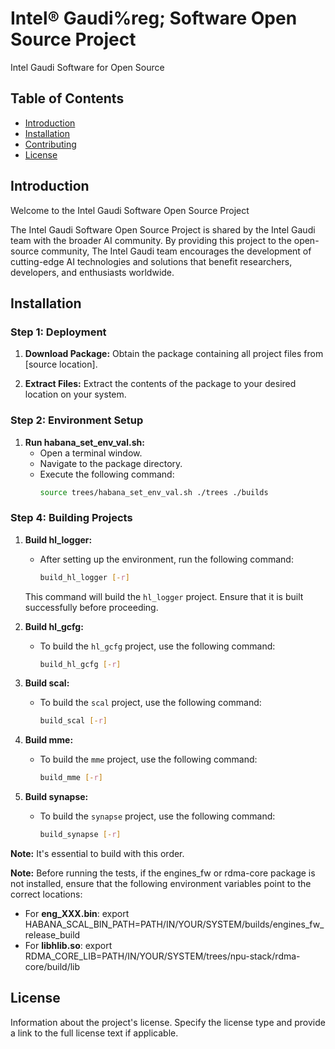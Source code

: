 # Intel&reg; Gaudi%reg; Software Open Source Project

Intel Gaudi Software for Open Source

## Table of Contents

- [Introduction](#introduction)
- [Installation](#installation)
- [Contributing](#contributing)
- [License](#license)

## Introduction

Welcome to the Intel Gaudi Software Open Source Project 

The Intel Gaudi Software Open Source Project is shared by the Intel Gaudi team with the broader AI community. By providing this project to the open-source community, The Intel Gaudi team encourages the development of cutting-edge AI technologies and solutions that benefit researchers, developers, and enthusiasts worldwide.

## Installation

### Step 1: Deployment

1. **Download Package:** Obtain the package containing all project files from [source location].

2. **Extract Files:** Extract the contents of the package to your desired location on your system.

### Step 2: Environment Setup

1. **Run habana_set_env_val.sh:**
   - Open a terminal window.
   - Navigate to the package directory.
   - Execute the following command: 
     ```bash
     source trees/habana_set_env_val.sh ./trees ./builds
     ```

### Step 4: Building Projects

1. **Build hl_logger:**
   - After setting up the environment, run the following command:
     ```bash
     build_hl_logger [-r]
     ```
   This command will build the `hl_logger` project. Ensure that it is built successfully before proceeding.

2. **Build hl_gcfg:**
   - To build the `hl_gcfg` project, use the following command:
     ```bash
     build_hl_gcfg [-r]
     ```
3. **Build scal:**
   - To build the `scal` project, use the following command:
     ```bash
     build_scal [-r]
     ```

4. **Build mme:**
   - To build the `mme` project, use the following command:
     ```bash
     build_mme [-r]
     ```
4. **Build synapse:**
   - To build the `synapse` project, use the following command:
     ```bash
     build_synapse [-r]
     ```


**Note:** It's essential to build with this order.

**Note:** Before running the tests, if the engines_fw or rdma-core package is not installed,
  ensure that the following environment variables point to the correct locations:

- For **eng_XXX.bin**: export HABANA_SCAL_BIN_PATH=PATH/IN/YOUR/SYSTEM/builds/engines_fw_release_build
- For **libhlib.so**: export RDMA_CORE_LIB=PATH/IN/YOUR/SYSTEM/trees/npu-stack/rdma-core/build/lib


## License

Information about the project's license. Specify the license type and provide a link to the full license text if applicable.
